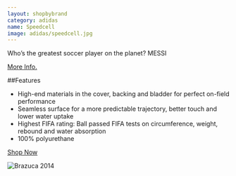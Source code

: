 ```yaml
---
layout: shopbybrand
category: adidas
name: Speedcell
image: adidas/speedcell.jpg
---
```


Who’s the greatest soccer player on the planet? MESSI

[More Info.](http://www.adidas.com/us/product/mens-soccer-predator-glider-ball/AK053?cid=G83967)

##Features

- High-end materials in the cover, backing and bladder for perfect on-field performance
- Seamless surface for a more predictable trajectory, better touch and lower water uptake
- Highest FIFA rating: Ball passed FIFA tests on circumference, weight, rebound and water absorption
- 100% polyurethane

<div class="unit gutter unit-s-1 unit-m-1-3 unit-l-1-3">
	<a class="btn mega {% if page.url == '/cart/' %}current{% endif %}" href="{{site.baseurl}}/cart/">Shop Now</a>
</div>

![Brazuca 2014](http://stuffpoint.com/adidas/image/253675-adidas-adidas-pes-ball.jpg)